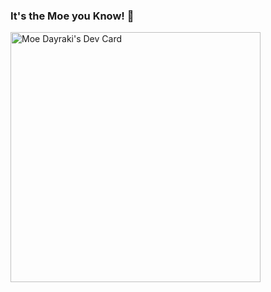 ### It's the Moe you Know! 👋
<a href="https://app.daily.dev/moedayraki"><img src="https://api.daily.dev/devcards/4e1a4fa920734885bfc6d0f85e8cb796.png?r=3xx" width="400" alt="Moe Dayraki's Dev Card"/></a>

